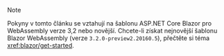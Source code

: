 > [!NOTE]
> Pokyny v tomto článku se vztahují na šablonu ASP.NET Core Blazor pro WebAssembly verze 3,2 nebo novější. Chcete-li získat nejnovější šablonu Blazor WebAssembly (verze `3.2.0-preview2.20160.5`), přečtěte si téma <xref:blazor/get-started>.
